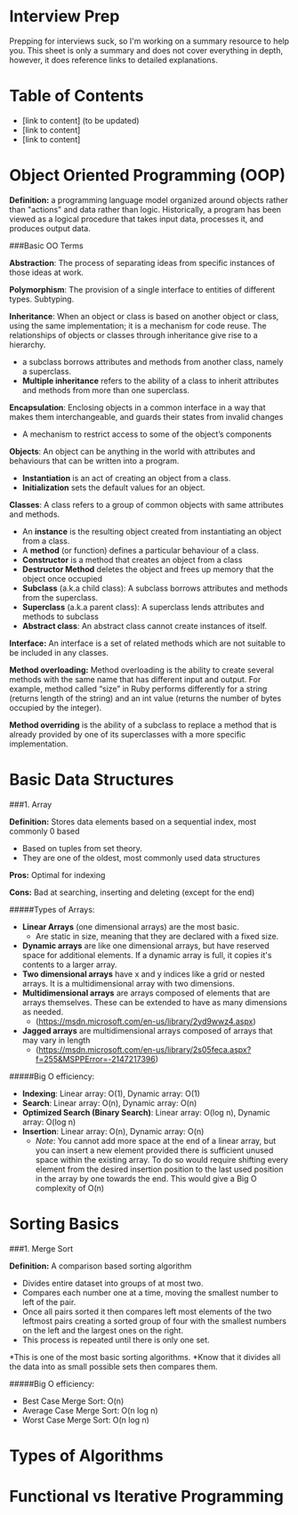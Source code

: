# Interview Prep

Prepping for interviews suck, so I'm working on a summary resource to help you. This sheet is only a summary and does not cover everything in depth, however, it does reference links to detailed explanations.

# Table of Contents
* [link to content] (to be updated)
* [link to content]
* [link to content]

# Object Oriented Programming (OOP)

**Definition:** a programming language model organized around objects rather than "actions" and data rather than logic. Historically, a program has been viewed as a logical procedure that takes input data, processes it, and produces output data.

###Basic OO Terms

**Abstraction**: The process of separating ideas from specific instances of those ideas at work.

**Polymorphism**: The provision of a single interface to entities of different types. Subtyping.

**Inheritance**: When an object or class is based on another object or class, using the same implem­entation; it is a mechanism for code reuse. The relationships of objects or classes through inheri­tance give rise to a hierarchy.
* a subclass borrows attributes and methods from another class, namely a superclass.
* **Multiple inheritance** refers to the ability of a class to inherit attributes and methods from more than one superclass.

**Encapsulation**: Enclosing objects in a common interface in a way that makes them interc­han­geable, and guards their states from invalid changes
* A mechanism to restrict access to some of the object’s components

**Objects**: An object can be anything in the world with attributes and behaviours that can be written into a program.
* **Instantiation** is an act of creating an object from a class.
* **Initialization** sets the default values for an object.

**Classes**: A class refers to a group of common objects with same attributes and methods.
* An **instance** is the resulting object created from instantiating an object from a class.
* A **method** (or function) defines a particular behaviour of a class.
* **Constructor** is a method that creates an object from a class
* **Destructor Method** deletes the object and frees up memory that the object once occupied
* **Subclass** (a.k.a child class): A subclass borrows attributes and methods from the superclass.
* **Superclass** (a.k.a parent class): A superclass lends attributes and methods to subclass
* **Abstract class**: An abstract class cannot create instances of itself.

**Interface:** An interface is a set of related methods which are not suitable to be included in any classes.

**Method overloading:** Method overloading is the ability to create several methods with the same name that has different input and output. For example, method called “size” in Ruby performs differently for a string (returns length of the string) and an int value (returns the number of bytes occupied by the integer).

**Method overriding** is the ability of a subclass to replace a method that is already provided by one of its superclasses with a more specific implementation.

# Basic Data Structures

###1. Array

**Definition:** Stores data elements based on a sequential index, most commonly 0 based
* Based on tuples from set theory.
* They are one of the oldest, most commonly used data structures

**Pros:** Optimal for indexing

**Cons:** Bad at searching, inserting and deleting (except for the end)

#####Types of Arrays:

* **Linear Arrays** (one dimensional arrays) are the most basic.
  * Are static in size, meaning that they are declared with a fixed size.
* **Dynamic arrays** are like one dimensional arrays, but have reserved space for additional elements.
If a dynamic array is full, it copies it's contents to a larger array.
* **Two dimensional arrays** have x and y indices like a grid or nested arrays. It is a multidimensional array with two dimensions.
* **Multidimensional arrays** are arrays composed of elements that are arrays themselves. These can be extended to have as many dimensions as needed. 
  * (https://msdn.microsoft.com/en-us/library/2yd9wwz4.aspx) 
* **Jagged arrays** are multidimensional arrays composed of arrays that may vary in length
  * (https://msdn.microsoft.com/en-us/library/2s05feca.aspx?f=255&MSPPError=-2147217396)

#####Big O efficiency:

* **Indexing**: Linear array: O(1), Dynamic array: O(1)
* **Search**: Linear array: O(n), Dynamic array: O(n)
* **Optimized Search (Binary Search)**: Linear array: O(log n), Dynamic array: O(log n)
* **Insertion**: Linear array: O(n), Dynamic array: O(n)
  * *Note*: You cannot add more space at the end of a linear array, but you can insert a new element provided there is sufficient unused space within the existing array. To do so would require shifting every element from the desired insertion position to the last used position in the array by one towards the end. This would give a Big O complexity of O(n)

# Sorting Basics

###1. Merge Sort

**Definition:** A comparison based sorting algorithm
* Divides entire dataset into groups of at most two.
* Compares each number one at a time, moving the smallest number to left of the pair.
* Once all pairs sorted it then compares left most elements of the two leftmost pairs creating a sorted group of four with the smallest numbers on the left and the largest ones on the right.
* This process is repeated until there is only one set.


*This is one of the most basic sorting algorithms.
*Know that it divides all the data into as small possible sets then compares them.

#####Big O efficiency:

* Best Case Merge Sort: O(n)
* Average Case Merge Sort: O(n log n)
* Worst Case Merge Sort: O(n log n)

# Types of Algorithms

# Functional vs Iterative Programming


